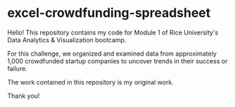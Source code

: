 # excel-crowdfunding-spreadsheet

Hello! This repository contains my code for Module 1 of Rice University's Data Analytics & Visualization bootcamp. 

For this challenge, we organized and examined data from approximately 1,000 crowdfunded startup companies to uncover trends in their success or failure.

The work contained in this repository is my original work. 

Thank you!
